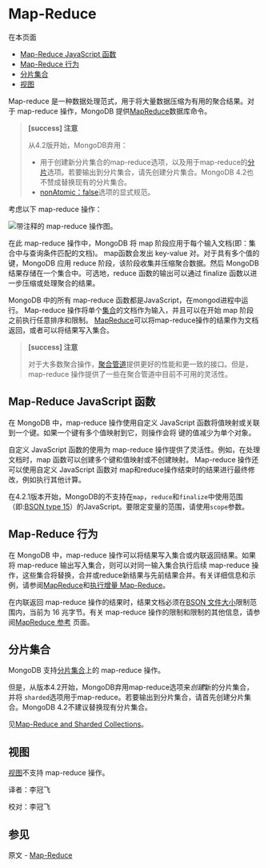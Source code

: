 # [ ](#)Map-Reduce

[]()

在本页面

*   [Map-Reduce JavaScript 函数](#map-reduce-javascript-functions)
*   [Map-Reduce 行为](#map-reduce-results)
*   [分片集合](#sharded-collections)
*   [视图](#views)

Map-reduce 是一种数据处理范式，用于将大量数据压缩为有用的聚合结果。对于 map-reduce 操作，MongoDB 提供[MapReduce]()数据库命令。

> **[success] 注意**
>
> 从4.2版开始，MongoDB弃用：
>
> - 用于创建新分片集合的map-reduce选项，以及用于map-reduce的[分片]()选项。若要输出到分片集合，请先创建分片集合。MongoDB 4.2也不赞成替换现有的分片集合。
> - [nonAtomic：false]()选项的显式规范。

考虑以下 map-reduce 操作：

![带注释的 map-reduce 操作图。](https://docs.mongodb.com/manual/_images/map-reduce.bakedsvg.svg)

在此 map-reduce 操作中，MongoDB 将 map 阶段应用于每个输入文档(即：集合中与查询条件匹配的文档)。 map函数会发出 key-value 对。对于具有多个值的键，MongoDB 应用 reduce 阶段，该阶段收集并压缩聚合数据。然后 MongoDB 结果存储在一个集合中。可选地，reduce 函数的输出可以通过 finalize 函数以进一步压缩或处理聚合的结果。

MongoDB 中的所有 map-reduce 函数都是JavaScript，在mongod进程中运行。 Map-reduce 操作将单个[集合]()的文档作为输入，并且可以在开始 map 阶段之前执行任意排序和限制。 [MapReduce]()可以将map-reduce操作的结果作为文档返回，或者可以将结果写入集合。

> **[success] 注意**
>
> 对于大多数聚合操作，[聚合管道](Aggregation-Pipeline.md)提供更好的性能和更一致的接口。但是，map-reduce 操作提供了一些在聚合管道中目前不可用的灵活性。

[]()

## <span id="map-reduce-javascript-functions">Map-Reduce JavaScript 函数</span>

在 MongoDB 中，map-reduce 操作使用自定义 JavaScript 函数将值映射或关联到一个键。如果一个键有多个值映射到它，则操作会将 键的值减少为单个对象。

自定义 JavaScript 函数的使用为 map-reduce 操作提供了灵活性。例如，在处理文档时，map 函数可以创建多个键和值映射或不创建映射。 Map-reduce 操作还可以使用自定义 JavaScript 函数对 map和reduce操作结束时的结果进行最终修改，例如执行其他计算。

在4.2.1版本开始，MongoDB的不支持在`map`，`reduce`和`finalize`中使用范围（即:[BSON type 15]()）的JavaScript。要限定变量的范围，请使用`scope`参数。

[]()

## <span id="map-reduce-results">Map-Reduce 行为</span>

在 MongoDB 中，map-reduce 操作可以将结果写入集合或内联返回结果。如果将 map-reduce 输出写入集合，则可以对同一输入集合执行后续 map-reduce 操作，这些集合将替换，合并或reduce新结果与先前结果合并。有关详细信息和示例，请参阅[MapReduce]()和[执行增量 Map-Reduce]()。

在内联返回 map-reduce 操作的结果时，结果文档必须在[BSON 文件大小]()限制范围内，当前为 16 兆字节。有关 map-reduce 操作的限制和限制的其他信息，请参阅[MapReduce 参考]() 页面。

## <span id="sharded-collections">分片集合</span>

MongoDB 支持[分片集合]()上的 map-reduce 操作。

但是，从版本4.2开始，MongoDB弃用map-reduce选项来*创建*新的分片集合，并将 `sharded`选项用于map-reduce。若要输出到分片集合，请首先创建分片集合。MongoDB 4.2不建议替换现有分片集合。

见[Map-Reduce and Sharded Collections](Map-Reduce/Map-Reduce-and-Sharded-Collections.md)。

## <span id="views">视图</span>

[视图]()不支持 map-reduce 操作。



译者：李冠飞

校对：李冠飞

## 参见

原文 - [Map-Reduce]( https://docs.mongodb.com/manual/core/map-reduce/ )

